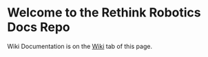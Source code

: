 Welcome to the Rethink Robotics Docs Repo
========

Wiki Documentation is on the [Wiki](https://github.com/RethinkRobotics/sdk-docs-archive/wiki) tab of this page.
